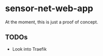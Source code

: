 # sensor-net-web-app

At the moment, this is just a proof of concept.

## TODOs
  * Look into Traefik
